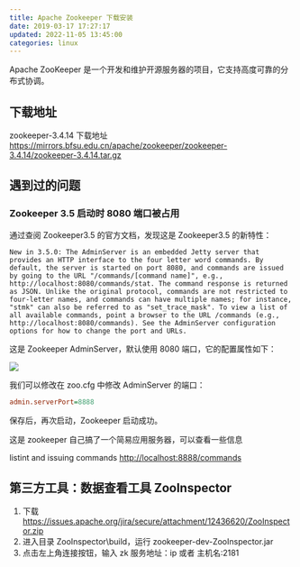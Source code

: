 ```yaml
---
title: Apache Zookeeper 下载安装
date: 2019-03-17 17:27:17
updated: 2022-11-05 13:45:00
categories: linux
---
```


Apache ZooKeeper 是一个开发和维护开源服务器的项目，它支持高度可靠的分布式协调。

## 下载地址

zookeeper-3.4.14 下载地址
<https://mirrors.bfsu.edu.cn/apache/zookeeper/zookeeper-3.4.14/zookeeper-3.4.14.tar.gz>

## 遇到过的问题

### Zookeeper 3.5 启动时 8080 端口被占用

通过查阅 Zookeeper3.5 的官方文档，发现这是 Zookeeper3.5 的新特性：

```text
New in 3.5.0: The AdminServer is an embedded Jetty server that provides an HTTP interface to the four letter word commands. By default, the server is started on port 8080, and commands are issued by going to the URL "/commands/[command name]", e.g., http://localhost:8080/commands/stat. The command response is returned as JSON. Unlike the original protocol, commands are not restricted to four-letter names, and commands can have multiple names; for instance, "stmk" can also be referred to as "set_trace_mask". To view a list of all available commands, point a browser to the URL /commands (e.g., http://localhost:8080/commands). See the AdminServer configuration options for how to change the port and URLs.
```

这是 Zookeeper AdminServer，默认使用 8080 端口，它的配置属性如下：

![](https://upload-images.jianshu.io/upload_images/1662509-276bc0d510e3cb6f.png?imageMogr2/auto-orient/strip%7CimageView2/2/w/1240)

我们可以修改在 zoo.cfg 中修改 AdminServer 的端口：

```cfg
admin.serverPort=8888
```

保存后，再次启动，Zookeeper 启动成功。

这是 zookeeper 自己搞了一个简易应用服务器，可以查看一些信息

listint and issuing commands
<http://localhost:8888/commands>

<!-- more -->

## 第三方工具：数据查看工具 ZooInspector

1. 下载 <https://issues.apache.org/jira/secure/attachment/12436620/ZooInspector.zip>
2. 进入目录 ZooInspector\build，运行 zookeeper-dev-ZooInspector.jar
3. 点击左上角连接按钮，输入 zk 服务地址：ip 或者 主机名:2181

